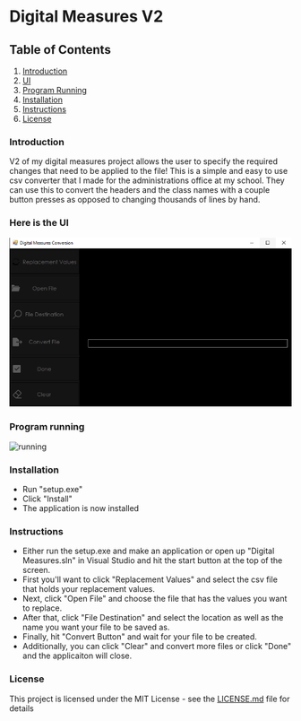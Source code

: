 # Digital Measures V2
## Table of Contents
1. [Introduction](#Introduction)
2. [UI](#Here-is-the-UI)
3. [Program Running](#Program-running)
4. [Installation](#Installation)
5. [Instructions](#Instructions)
6. [License](#License)
### Introduction
V2 of my digital measures project allows the user to specify the required changes that need to be applied to the file! This is a simple and easy to use csv converter that I made for the administrations office at my school. They can use this to convert the headers and the class names with a couple button presses as opposed to changing thousands of lines by hand.
### Here is the UI
![DigitalMeasuresSS](https://github.com/ryangriggs1/Digital-Measures-V2/blob/main/PNGandGIF/DigitalMeasuresSS.PNG)  
### Program running
![running](https://github.com/ryangriggs1/Digital-Measures-V2/blob/main/PNGandGIF/running.gif)
### Installation
* Run "setup.exe"
* Click "Install"
* The application is now installed 
### Instructions
* Either run the setup.exe and make an application or open up "Digital Measures.sln" in Visual Studio and hit the start button at the top of the screen.
* First you'll want to click "Replacement Values" and select the csv file that holds your replacement values.
* Next, click "Open File" and choose the file that has the values you want to replace.
* After that, click "File Destination" and select the location as well as the name you want your file to be saved as.
* Finally, hit "Convert Button" and wait for your file to be created.
* Additionally, you can click "Clear" and convert more files or click "Done" and the applicaiton will close.
### License
This project is licensed under the MIT License - see the [LICENSE.md](https://github.com/ryangriggs1/Digital-Measures-V2/blob/main/LICENSE) file for details 
